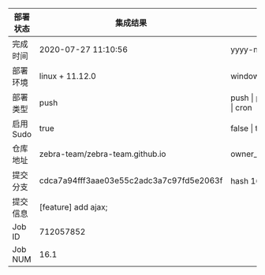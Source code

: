 部署状态 | 集成结果 | 参考值
---|---|---
完成时间 | 2020-07-27 11:10:56 | yyyy-mm-dd hh:mm:ss
部署环境 | linux + 11.12.0 | window \| linux + stable
部署类型 | push | push \| pull_request \| api \| cron
启用Sudo | true | false \| true
仓库地址 | zebra-team/zebra-team.github.io | owner_name/repo_name
提交分支 | cdca7a94fff3aae03e55c2adc3a7c97fd5e2063f | hash 16位
提交信息 | [feature] add ajax; |
Job ID   | 712057852 |
Job NUM  | 16.1 |
